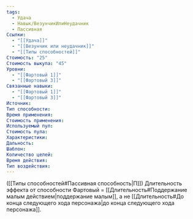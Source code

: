```yaml
---
tags:
  - Удача
  - Навык/ВезунчикИлиНеудачник
  - Пассивная
Ссылки:
  - "[[Удача]]"
  - "[[Везунчик или неудачник]]"
  - "[[Типы способностей]]"
Стоимость: "25"
Стоимость выкупа: "45"
Уровни:
  - "[[Фартовый 1]]"
  - "[[Фартовый 3]]"
Связанные навыки:
  - "[[Фартовый 1]]"
  - "[[Фартовый 3]]"
Источник:
Тип способности:
Время применения:
Стоимость применения:
Используемый пул:
Стоимость пула:
Характеристики:
Дальность:
Шаблон:
Количество целей:
Время действия:
Тип воздействия:
---
```


([[Типы способностей#Пассивная способность|П]]) Длительность эффекта от способности Фартовый = [[Длительность#Поддержание малым действием|поддержание малым]], а не [[Длительность#До конца следующего хода персонажа|до конца следующего хода персонажа]].  
